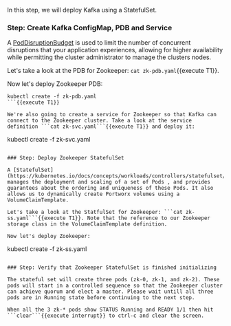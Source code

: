In this step, we will deploy Kafka using a StatefulSet.

### Step: Create Kafka ConfigMap, PDB and Service

A [PodDisruptionBudget](https://kubernetes.io/docs/tasks/run-application/configure-pdb/) is used to limit the number of concurrent disruptions that your application experiences, allowing for higher availability while permitting the cluster administrator to manage the clusters nodes.

Let's take a look at the PDB for Zookeeper: ```cat zk-pdb.yaml```{{execute T1}}.

Now let's deploy Zookeeper PDB:

```
kubectl create -f zk-pdb.yaml
```{{execute T1}}

We're also going to create a service for Zookeeper so that Kafka can connect to the Zookeeper cluster. Take a look at the service definition ```cat zk-svc.yaml```{{execute T1}} and deploy it:
```
kubectl create -f zk-svc.yaml
```{{execute T1}}

### Step: Deploy Zookeeper StatefulSet

A [StatefulSet](https://kubernetes.io/docs/concepts/workloads/controllers/statefulset/) manages the deployment and scaling of a set of Pods , and provides guarantees about the ordering and uniqueness of these Pods. It also allows us to dynamically create Portworx volumes using a VolumeClaimTemplate.

Let's take a look at the StatfulSet for Zookeeper: ```cat zk-ss.yaml```{{execute T1}}. Note that the reference to our Zookeeper storage class in the VolumeClaimTemplate definition.

Now let's deploy Zookeeper:

```
kubectl create -f zk-ss.yaml
```{{execute T1}}

### Step: Verify that Zookeeper StatefulSet is finished initializing

The stateful set will create three pods (zk-0, zk-1, and zk-2). These pods will start in a controlled sequence so that the Zookeeper cluster can achieve quorum and elect a master. Please wait untill all three pods are in Running state before continuing to the next step.

When all the 3 zk-* pods show STATUS Running and READY 1/1 then hit ```clear```{{execute interrupt}} to ctrl-c and clear the screen.
